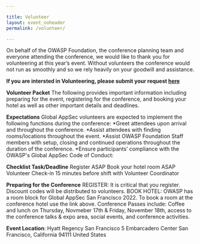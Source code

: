 ```yaml
---

title: Volunteer
layout: event_noheader
permalink: /volunteer/

---
```


On behalf of the OWASP Foundation, the conference planning team and everyone attending the conference, we would like to thank you for volunteering at this year’s event. Without volunteers the conference would not run as smoothly and so we rely heavily on your goodwill and assistance.

**If you are intersted in Volunteering, please submit your request [here](https://owasp.wufoo.com/forms/z10nvp4f0cet8h4/)**

**Volunteer Packet**
The following provides important information including preparing for the event, registering for the conference, and booking your hotel as well as other important details and deadlines.

**Expectations**
Global AppSec volunteers are expected to implement the following functions during the conference:
*Greet attendees upon arrival and throughout the conference.
*Assist attendees with finding rooms/locations throughout the event.
*Assist OWASP Foundation Staff members with setup, closing and continued operations throughout the duration of the conference.
*Ensure participants’ compliance with the OWASP's Global AppSec Code of Conduct: 

**Checklist Task/Deadline**
Register ASAP
Book your hotel room ASAP
Volunteer Check-in 15 minutes before shift with Volunteer Coordinator

**Preparing for the Conference**
REGISTER: It is critical that you register. Discount codes will be distributed to volunteers.
BOOK HOTEL: OWASP has a room block for Global AppSec San Francisco 2022. To book a room at the conference hotel use the link above.
Conference Passes include: Coffee and lunch on Thursday, Novmeber 17th & Friday, November 18th, access to the conference talks & expo area, social events, and conference activities.

**Event Location**: Hyatt Regency San Francisco 5 Embarcadero Center San Francisco, California 94111 United States

